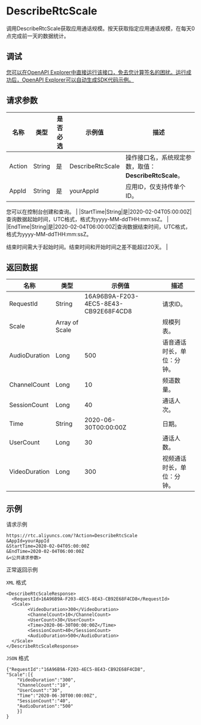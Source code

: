 # DescribeRtcScale

调用DescribeRtcScale获取应用通话规模。按天获取指定应用通话规模，在每天0点完成前一天的数据统计。

## 调试

[您可以在OpenAPI Explorer中直接运行该接口，免去您计算签名的困扰。运行成功后，OpenAPI Explorer可以自动生成SDK代码示例。](https://api.aliyun.com/#product=rtc&api=DescribeRtcScale&type=RPC&version=2018-01-11)

## 请求参数

|名称|类型|是否必选|示例值|描述|
|--|--|----|---|--|
|Action|String|是|DescribeRtcScale|操作接口名，系统规定参数，取值：**DescribeRtcScale**。 |
|AppId|String|是|yourAppId|应用ID，仅支持传单个ID。

 您可以在控制台创建和查询。 |
|StartTime|String|是|2020-02-04T05:00:00Z|查询数据起始时间，UTC格式，格式为yyyy-MM-ddTHH:mm:ssZ。 |
|EndTime|String|是|2020-02-04T06:00:00Z|查询数据结束时间，UTC格式，格式为yyyy-MM-ddTHH:mm:ssZ。

 结束时间需大于起始时间。结束时间和开始时间之差不能超过20天。 |

## 返回数据

|名称|类型|示例值|描述|
|--|--|---|--|
|RequestId|String|16A96B9A-F203-4EC5-8E43-CB92E68F4CD8|请求ID。 |
|Scale|Array of Scale| |规模列表。 |
|AudioDuration|Long|500|语音通话时长，单位：分钟。 |
|ChannelCount|Long|10|频道数量。 |
|SessionCount|Long|40|通话人次。 |
|Time|String|2020-06-30T00:00:00Z|日期。 |
|UserCount|Long|30|通话人数。 |
|VideoDuration|Long|300|视频通话时长，单位：分钟。 |

## 示例

请求示例

```
https://rtc.aliyuncs.com/?Action=DescribeRtcScale
&AppId=yourAppId
&StartTime=2020-02-04T05:00:00Z
&EndTime=2020-02-04T06:00:00Z
&<公共请求参数>
```

正常返回示例

`XML` 格式

```
<DescribeRtcScaleResponse>
  <RequestId>16A96B9A-F203-4EC5-8E43-CB92E68F4CD8</RequestId>
  <Scale>
        <VideoDuration>300</VideoDuration>
        <ChannelCount>10</ChannelCount>
        <UserCount>30</UserCount>
        <Time>2020-06-30T00:00:00Z</Time>
        <SessionCount>40</SessionCount>
        <AudioDuration>500</AudioDuration>
  </Scale>
</DescribeRtcScaleResponse>
```

`JSON` 格式

```
{"RequestId":"16A96B9A-F203-4EC5-8E43-CB92E68F4CD8",
"Scale":[{
    "VideoDuration":"300",
    "ChannelCount":"10",
    "UserCount":"30",
    "Time":"2020-06-30T00:00:00Z",
    "SessionCount":"40",
    "AudioDuration":"500"
    }]
}
```

